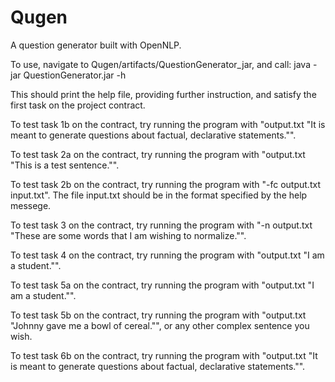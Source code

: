 # Qugen
A question generator built with OpenNLP.

To use, navigate to Qugen/artifacts/QuestionGenerator_jar, and call:
java -jar QuestionGenerator.jar -h

This should print the help file, providing further instruction, and satisfy the first task on the project contract.

To test task 1b on the contract, try running the program with "output.txt "It is meant to generate questions about factual, declarative statements."".

To test task 2a on the contract, try running the program with "output.txt "This is a test sentence."".

To test task 2b on the contract, try running the program with "-fc output.txt input.txt". The file input.txt should be in the format specified by the help messege.

To test task 3 on the contract, try running the program with "-n output.txt "These are some words that I am wishing to normalize."".

To test task 4 on the contract, try running the program with "output.txt "I am a student."".

To test task 5a on the contract, try running the program with "output.txt "I am a student."".

To test task 5b on the contract, try running the program with "output.txt "Johnny gave me a bowl of cereal."", or any other complex sentence you wish.

To test task 6b on the contract, try running the program with "output.txt "It is meant to generate questions about factual, declarative statements."".
